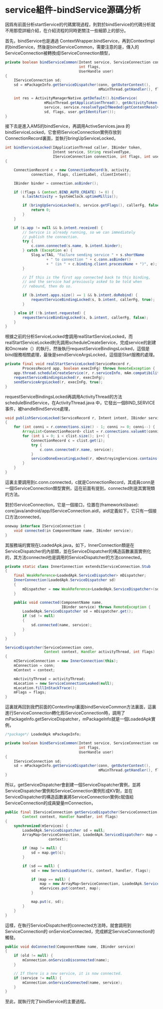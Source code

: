 # service組件-bindService源碼分析


因爲有前面分析startService的代碼實現過程，則對於bindService的代碼分析就不用那麼詳細介紹，在介紹流程的同時更關注一些細節上的部分。



首先，bindService也是通過 ContextWrapper.bindService，再到ContextImpl的bindService，然後是bindServiceCommon，需要注意的是，傳入的ServiceConnection被轉換成IServiceConnection類型，

```java
private boolean bindServiceCommon(Intent service, ServiceConnection conn,
                                  int flags,
                                  UserHandle user)
{
    IServiceConnection sd;
    sd = mPackageInfo.getServiceDispatcher(conn, getOuterContext(),
                                           mMainThread.getHandler(), flags);

    int res = ActivityManagerNative.getDefault().bindService(
                  mMainThread.getApplicationThread(), getActivityToken(),
                  service, service.resolveTypeIfNeeded(getContentResolver()),
                  sd, flags, user.getIdentifier());
}

```

接下去是進入AMS的bindService，再調用ActiveServices.java 的bindServiceLocked，它會把IServiceConnection實例存放到ConnectionRecord裏面，並執行bringUpServiceLocked，


```java
int bindServiceLocked(IApplicationThread caller, IBinder token,
                      Intent service, String resolvedType,
                      IServiceConnection connection, int flags, int userId)
{

    ConnectionRecord c = new ConnectionRecord(b, activity,
            connection, flags, clientLabel, clientIntent);

    IBinder binder = connection.asBinder();

    if ((flags & Context.BIND_AUTO_CREATE) != 0) {
        s.lastActivity = SystemClock.uptimeMillis();

        if (bringUpServiceLocked(s, service.getFlags(), callerFg, false) != null) {
            return 0;
        }
    }

    if (s.app != null && b.intent.received) {
        // Service is already running, so we can immediately
        // publish the connection.
        try {
            c.conn.connected(s.name, b.intent.binder);
        } catch (Exception e) {
            Slog.w(TAG, "Failure sending service " + s.shortName
                   + " to connection " + c.conn.asBinder()
                   + " (in " + c.binding.client.processName + ")", e);
        }

        // If this is the first app connected back to this binding,
        // and the service had previously asked to be told when
        // rebound, then do so.

        if (b.intent.apps.size() == 1 && b.intent.doRebind) {
            requestServiceBindingLocked(s, b.intent, callerFg, true);
        }

    } else if (!b.intent.requested) {
        requestServiceBindingLocked(s, b.intent, callerFg, false);
    }
}
```

根據之前的分析ServiceLocked會調用realStartServiceLocked，而realStartServiceLocked則先調用scheduleCreateService，完成service的創建和Oncreate（）的執行，然後執行requestServiceBindingsLocked，這個是bind服務相關處理，最後是sendServiceArgsLocked，這個是Start服務的處理。


```java
private final void realStartServiceLocked(ServiceRecord r,
        ProcessRecord app, boolean execInFg) throws RemoteException {
    app.thread.scheduleCreateService(r, r.serviceInfo, mAm.compatibilityInfoForPackageLocked(r.serviceInfo.applicationInfo), app.repProcState);
    requestServiceBindingsLocked(r, execInFg);
    sendServiceArgsLocked(r, execInFg, true);
}
```

requestServiceBindingsLocked再調用ActivityThread的方法scheduleBindService，在ActivityThread.java 中，它發出一個BIND_SERVICE事件，被handleBindService處理，

```java
void publishServiceLocked(ServiceRecord r, Intent intent, IBinder service)
{
    for (int conni = r.connections.size() - 1; conni >= 0; conni--) {
        ArrayList<ConnectionRecord> clist = r.connections.valueAt(conni);
        for (int i = 0; i < clist.size(); i++) {
            ConnectionRecord c = clist.get(i);
            try {
                c.conn.connected(r.name, service);
            }
            serviceDoneExecutingLocked(r, mDestroyingServices.contains(r), false);
        }
    }
}
```

這裏主要調用到c.conn.connected，c就是ConnectionRecord，其成員conn是一個IServiceConnection類型實例，這在前面有提到，connected則是其實現類的方法。

對於IServiceConnection，它是一個接口，位置在(frameworks\base): core/java/android/app/IServiceConnection.aidl，aidl定義如下，它只有一個接口方法connected，
```java
oneway interface IServiceConnection {
    void connected(in ComponentName name, IBinder service);
}
```

其服務端的實現在LoadedApk.java，如下，InnerConnection類是在ServiceDispatcher的內部類，並在ServiceDispatcher的構造函數裏面實例化的，其方法connected也是調用的ServiceDispatcher的方法connected，

```java
private static class InnerConnection extendsIServiceConnection.Stub
{
    final WeakReference<LoadedApk.ServiceDispatcher> mDispatcher;
    InnerConnection(LoadedApk.ServiceDispatcher sd)
    {
        mDispatcher = new WeakReference<LoadedApk.ServiceDispatcher>(sd);
    }

    public void connected(ComponentName name,
                          IBinder service) throws RemoteException {
        LoadedApk.ServiceDispatcher sd = mDispatcher.get();
        if (sd != null)
        {
            sd.connected(name, service);
        }
    }
}

ServiceDispatcher(ServiceConnection conn,
                  Context context, Handler activityThread, int flags)
{
    mIServiceConnection = new InnerConnection(this);
    mConnection = conn;
    mContext = context;

    mActivityThread = activityThread;
    mLocation = new ServiceConnectionLeaked(null);
    mLocation.fillInStackTrace();
    mFlags = flags;
}
```

這裏就再回到我們前面的ContextImpl裏面bindServiceCommon方法裏面，這裏進行ServiceConnection轉化爲IServiceConnection時，調用了mPackageInfo.getServiceDispatcher，mPackageInfo就是一個LoadedApk實例，

```java
/*package*/ LoadedApk mPackageInfo;

private boolean bindServiceCommon(Intent service, ServiceConnection conn,
                                  int flags,
                                  UserHandle user)
{
    IServiceConnection sd;
    sd = mPackageInfo.getServiceDispatcher(conn, getOuterContext(),
                                           mMainThread.getHandler(), flags);
}
```

所以，getServiceDispatcher會創建一個ServiceDispatcher實例，並將ServiceDispatcher實例和ServiceConnection實例形成KV對，並在ServiceDispatcher的構造函數裏將ServiceConnection實例c賦值給ServiceConnection的成員變量mConnection，

```java
public final IServiceConnection getServiceDispatcher(ServiceConnection c,
        Context context, Handler handler, int flags)
{
    synchronized(mServices) {
        LoadedApk.ServiceDispatcher sd = null;
        ArrayMap<ServiceConnection, LoadedApk.ServiceDispatcher> map = mServices.get(
                    context);

        if (map != null) {
            sd = map.get(c);
        }

        if (sd == null) {
            sd = new ServiceDispatcher(c, context, handler, flags);

            if (map == null) {
                map = new ArrayMap<ServiceConnection, LoadedApk.ServiceDispatcher>();
                mServices.put(context, map);
            }

            map.put(c, sd);
        }
    }
}
```

這樣，在執行ServiceDispatcher的connected方法時，就會調用到ServiceConnection的
onServiceConnected，完成綁定ServiceConnection的觸發。

```java
public void doConnected(ComponentName name, IBinder service)
{
    if (old != null) {
        mConnection.onServiceDisconnected(name);
    }

    // If there is a new service, it is now connected.
    if (service != null) {
        mConnection.onServiceConnected(name, service);
    }
}
```

至此，就執行完了bindService的主要過程。
